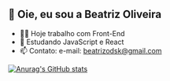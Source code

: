 ## 👋 Oie, eu sou a Beatriz Oliveira
- 👩‍💻 Hoje trabalho com Front-End
- 🌱 Estudando JavaScript e React
- 📫 Contato: 
        e-mail: beatrizodsk@gmail.com

[![Anurag's GitHub stats](https://github-readme-stats.vercel.app/api?BeatrizOSantos=anuraghazra)](https://github.com/anuraghazra/github-readme-stats)


<!---
BeatrizOSantos/BeatrizOSantos is a ✨ special ✨ repository because its `README.md` (this file) appears on your GitHub profile.
You can click the Preview link to take a look at your changes.
--->

